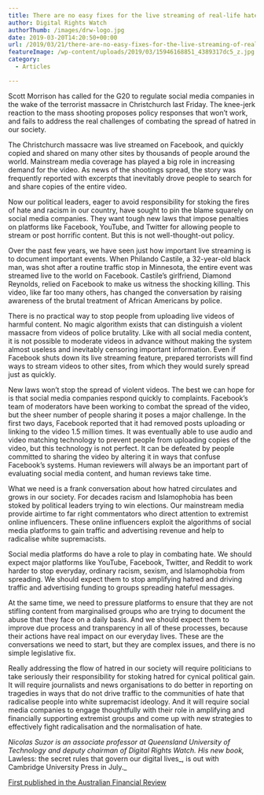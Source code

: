 ```yaml
---
title: There are no easy fixes for the live streaming of real-life hate
author: Digital Rights Watch
authorThumb: /images/drw-logo.jpg
date: 2019-03-20T14:20:50+00:00
url: /2019/03/21/there-are-no-easy-fixes-for-the-live-streaming-of-real-life-hate/
featureImage: /wp-content/uploads/2019/03/15946168851_4389317dc5_z.jpg
category:
  - Articles

---
```

Scott Morrison has called for the G20 to regulate social media companies in the wake of the terrorist massacre in Christchurch last Friday. The knee-jerk reaction to the mass shooting proposes policy responses that won&#8217;t work, and fails to address the real challenges of combating the spread of hatred in our society.

The Christchurch massacre was live streamed on Facebook, and quickly copied and shared on many other sites by thousands of people around the world. Mainstream media coverage has played a big role in increasing demand for the video. As news of the shootings spread, the story was frequently reported with excerpts that inevitably drove people to search for and share copies of the entire video.

Now our political leaders, eager to avoid responsibility for stoking the fires of hate and racism in our country, have sought to pin the blame squarely on social media companies. They want tough new laws that impose penalties on platforms like Facebook, YouTube, and Twitter for allowing people to stream or post horrific content. But this is not well-thought-out policy.

Over the past few years, we have seen just how important live streaming is to document important events. When Philando Castile, a 32-year-old black man, was shot after a routine traffic stop in Minnesota, the entire event was streamed live to the world on Facebook. Castile&#8217;s girlfriend, Diamond Reynolds, relied on Facebook to make us witness the shocking killing. This video, like far too many others, has changed the conversation by raising awareness of the brutal treatment of African Americans by police.

There is no practical way to stop people from uploading live videos of harmful content. No magic algorithm exists that can distinguish a violent massacre from videos of police brutality. Like with all social media content, it is not possible to moderate videos in advance without making the system almost useless and inevitably censoring important information. Even if Facebook shuts down its live streaming feature, prepared terrorists will find ways to stream videos to other sites, from which they would surely spread just as quickly.

New laws won&#8217;t stop the spread of violent videos. The best we can hope for is that social media companies respond quickly to complaints. Facebook&#8217;s team of moderators have been working to combat the spread of the video, but the sheer number of people sharing it poses a major challenge. In the first two days, Facebook reported that it had removed posts uploading or linking to the video 1.5 million times. It was eventually able to use audio and video matching technology to prevent people from uploading copies of the video, but this technology is not perfect. It can be defeated by people committed to sharing the video by altering it in ways that confuse Facebook&#8217;s systems. Human reviewers will always be an important part of evaluating social media content, and human reviews take time.

What we need is a frank conversation about how hatred circulates and grows in our society. For decades racism and Islamophobia has been stoked by political leaders trying to win elections. Our mainstream media provide airtime to far right commentators who direct attention to extremist online influencers. These online influencers exploit the algorithms of social media platforms to gain traffic and advertising revenue and help to radicalise white supremacists.

Social media platforms do have a role to play in combating hate. We should expect major platforms like YouTube, Facebook, Twitter, and Reddit to work harder to stop everyday, ordinary racism, sexism, and Islamophobia from spreading. We should expect them to stop amplifying hatred and driving traffic and advertising funding to groups spreading hateful messages.

At the same time, we need to pressure platforms to ensure that they are not stifling content from marginalised groups who are trying to document the abuse that they face on a daily basis. And we should expect them to improve due process and transparency in all of these processes, because their actions have real impact on our everyday lives. These are the conversations we need to start, but they are complex issues, and there is no simple legislative fix.

Really addressing the flow of hatred in our society will require politicians to take seriously their responsibility for stoking hatred for cynical political gain. It will require journalists and news organisations to do better in reporting on tragedies in ways that do not drive traffic to the communities of hate that radicalise people into white supremacist ideology. And it will require social media companies to engage thoughtfully with their role in amplifying and financially supporting extremist groups and come up with new strategies to effectively fight radicalisation and the normalisation of hate.

_Nicolas Suzor is an associate professor at Queensland University of Technology and deputy chairman of Digital Rights Watch. His new book,_ Lawless: the secret rules that govern our digital lives_, is out with Cambridge University Press in July._

[First published in the Australian Financial Review][1]

 [1]: https://www.afr.com/news/economy/there-are-no-easy-fixes-for-the-live-streaming-of-real-hate-20190319-h1cjp9
